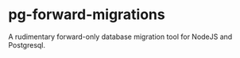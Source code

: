 # pg-forward-migrations
A rudimentary forward-only database migration tool for NodeJS and Postgresql.
